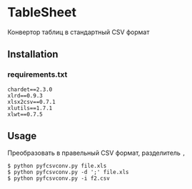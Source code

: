 # TableSheet

Конвертор таблиц в стандартный CSV формат



Installation
-------------


### requirements.txt

    chardet==2.3.0
    xlrd==0.9.3
    xlsx2csv==0.7.1
    xlutils==1.7.1
    xlwt==0.7.5



## Usage 



Преобразовать в правельный CSV формат, разделитель ```,```

    $ python pyfcsvconv.py file.xls
    $ python pyfcsvconv.py -d ';' file.xls
    $ python pyfcsvconv.py -i f2.csv


